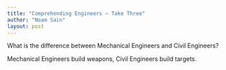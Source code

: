 ```yaml
---
title: "Comprehending Engineers — Take Three"
author: "Noam Sain"
layout: post
---
```


What is the difference between Mechanical Engineers and Civil Engineers?

Mechanical Engineers build weapons, Civil Engineers build targets.